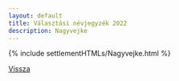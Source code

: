 ```yaml
---
layout: default
title: Választási névjegyzék 2022
description: Nagyvejke
---
```


{% include settlementHTMLs/Nagyvejke.html %}

[Vissza](../)